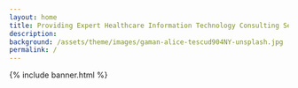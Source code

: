 ```yaml
---
layout: home
title: Providing Expert Healthcare Information Technology Consulting Services
description: 
background: /assets/theme/images/gaman-alice-tescud904NY-unsplash.jpg
permalink: /
---
```

{% include banner.html %}